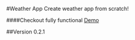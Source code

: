 #Weather App
Create weather app from scratch!

####Checkout fully functional [Demo]

##Version
0.2.1


[demo]: http://project.husamui.com/weather
